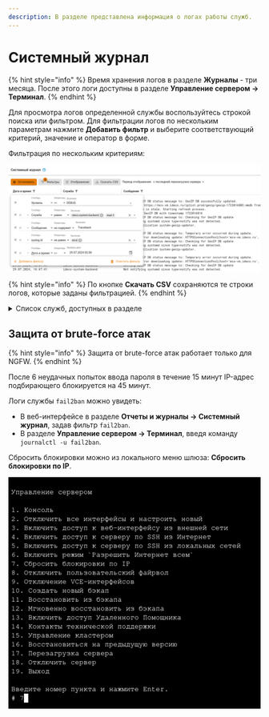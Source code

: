 ```yaml
---
description: В разделе представлена информация о логах работы служб.
---
```


# Системный журнал

{% hint style="info" %}
Время хранения логов в разделе **Журналы** - три месяца. После этого логи доступны в разделе **Управление сервером -> Терминал**.
{% endhint %}

Для просмотра логов определенной службы воспользуйтесь строкой поиска или фильтром. 
Для фильтрации логов по нескольким параметрам нажмите **Добавить фильтр** и выберите соответствующий критерий, значение и оператор в форме.

Фильтрация по нескольким критериям:

![](/.gitbook/assets/logs.png)

{% hint style="info" %}
По кнопке **Скачать CSV** сохраняются те строки логов, которые заданы фильтрацией.
{% endhint %}

<details>

<summary>Список служб, доступных в разделе</summary>

* **Файрвол** - ideco-firewall-backend, ideco-nflog;
* **Контроль приложений** - ideco-app-backend, ideco-app-control@Leth<номер локального интерфейса>;
* **Контент-фильтр** - ideco-content-filter-backend;
* **Ограничение скорости** - ideco-shaper-backend;
* **Антивирусы веб-трафика** - ideco-av-backend, ideco-clamd;
* **Предотвращение вторжений** - ideco-suricata-backend, ideco-suricata, ideco-suricata-event-syncer, ideco-suricata-profiles-syncer;
* **Объекты** - ideco-alias-backend;
* **Квоты** - ideco-quotas-backend, systemd-quotacheck;
* **Сетевые интерфейсы** - ideco-network-backend, ideco-network-nic;
* **Балансировка и резервирование**, **Маршрутизация** - ideco-routing-backend;
* **BGP**, **OSPF** - ideco-routing-backend;
* **Прокси** - ideco-proxy-backend, squid;
* **Обратный прокси** - ideco-reverse-backend;
* **DNS** - ideco-dns-backend, unbound;
* **DDNS** - ideco-dns-backend;
* **DHCP** - ideco-dnsmasq;
* **IPsec** - ideco-ipsec-backend, strongswan;
* **Центральная консоль** - ideco-central-console-backend;
* **Кластеризация** - ideco-cluster-backend, ideco-cluster-backup-pusher;
* **Автоматическое обновление** - ideco-sysupdate-backend;
* **Бэкапы** - ideco-backup-backend, ideco-backup-create, ideco-backup-restore, ideco-backup-rotate;
* **Лицензия** - ideco-license-backend;
* **VPN-подключения** - ideco-accel-l2tp, ideco-accel-pptp, ideco-accel-sstp, ideco-vpn-servers-backend, ideco-vpn-authd;
* **Авторизация** - ideco-auth-backend;
* **Двухфакторная аутентификация** - ideco-web-authd;
* **Active Directory** - ideco-ad-backend, ideco-ad-log-collector@<имя домена>;
* **ALD Pro** - ideco-ald-rest, ideco-ald-backend;
* **Ideco Client** - ideco-agent-backend, ideco-agent-websocket;
* **Syslog** - ideco-monitor-backend;
* **Обнаружение устройств** - ideco-netscan-backend;
* **Web Application Firewall** - ideco-waf-backend, ideco-waf-event-syncer;
* **IGMP Proxy** - igmpproxy.

</details>

## Защита от brute-force атак
{% hint style="info" %} 
Защита от brute-force атак работает только для NGFW. 
{% endhint %}

После 6 неудачных попыток ввода пароля в течение 15 минут IP-адрес подбирающего блокируется на 45 минут.

Логи службы `fail2ban` можно увидеть:

* В веб-интерфейсе в разделе **Отчеты и журналы -> Системный журнал**, задав фильтр `fail2ban`.
* В разделе **Управление сервером -> Терминал**, введя команду `journalctl -u fail2ban`.

Сбросить блокировки можно из локального меню шлюза: **Сбросить блокировки по IP**.

![](/.gitbook/assets/local-menu2.png)
